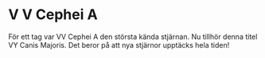 # V V Cephei A

För ett tag var VV Cephei A den största kända stjärnan. Nu tillhör denna titel
VY Canis Majoris. Det beror på att nya stjärnor upptäcks hela tiden!
